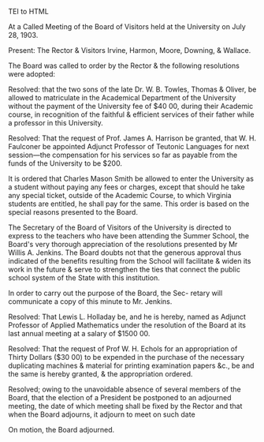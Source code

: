  TEI to HTML

At a Called Meeting of the Board of Visitors held at the University on July 28, 1903.

Present: The Rector & Visitors Irvine, Harmon, Moore, Downing, & Wallace.

The Board was called to order by the Rector & the following resolutions were adopted:

Resolved: that the two sons of the late Dr. W. B. Towles, Thomas & Oliver, be allowed to matriculate in the Academical Department of the University without the payment of the University fee of $40 00, during their Academic course, in recognition of the faithful & efficient services of their father while a professor in this University.

Resolved: That the request of Prof. James A. Harrison be granted, that W. H. Faulconer be appointed Adjunct Professor of Teutonic Languages for next session—the compensation for his services so far as payable from the funds of the University to be $200.

It is ordered that Charles Mason Smith be allowed to enter the University as a student without paying any fees or charges, except that should he take any special ticket, outside of the Academic Course, to which Virginia students are entitled, he shall pay for the same. This order is based on the special reasons presented to the Board.

The Secretary of the Board of Visitors of the University is directed to express to the teachers who have been attending the Summer School, the Board's very thorough appreciation of the resolutions presented by Mr Willis A. Jenkins. The Board doubts not that the generous approval thus indicated of the benefits resulting from the School will facilitate & widen its work in the future & serve to strengthen the ties that connect the public school system of the State with this institution.

In order to carry out the purpose of the Board, the Sec- retary will communicate a copy of this minute to Mr. Jenkins.

Resolved: That Lewis L. Holladay be, and he is hereby, named as Adjunct Professor of Applied Mathematics under the resolution of the Board at its last annual meeting at a salary of $1500 00.

Resolved: That the request of Prof W. H. Echols for an appropriation of Thirty Dollars ($30 00) to be expended in the purchase of the necessary duplicating machines & material for printing examination papers &c., be and the same is hereby granted, & the appropriation ordered.

Resolved; owing to the unavoidable absence of several members of the Board, that the election of a President be postponed to an adjourned meeting, the date of which meeting shall be fixed by the Rector and that when the Board adjourns, it adjourn to meet on such date

On motion, the Board adjourned.